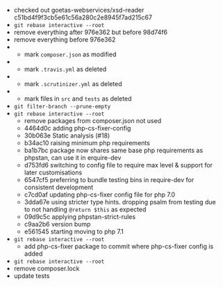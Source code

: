 * checked out goetas-webservices/xsd-reader c51bd4f9f3cb5e61c56a280c2e8945f7ad215c67
* `git rebase interactive --root`
* remove everything after 976e362 but before 98d74f6
* remove everything before 976e362
* * mark `composer.json` as modified
* * mark `.travis.yml` as deleted
* * mark `.scrutinizer.yml` as deleted
* * mark files in `src` and `tests` as deleted
* `git filter-branch --prune-empty`
* `git rebase interactive --root`
  * remove packages from composer.json not used
   * 4464d0c adding php-cs-fixer-config
   * 30b063e Static analysis (#18)
   * b34ac10 raising minimum php requirements
   * ba1b7bc package now shares same base php requirements as phpstan, can use it in erquire-dev
   * d753fd6 switching to config file to require max level & support for later customisations
   * 6547cf5 preferring to bundle testing bins in require-dev for consistent development
   * c7cd0af updating php-cs-fixer config file for php 7.0
   * 3dda67e using stricter type hints. dropping psalm from testing due to not handling `@return $this` as expected
   * 09d9c5c applying phpstan-strict-rules
   * c9aa2b6 version bump
   * e561545 starting moving to php 7.1
* `git rebase interactive --root`
  * add php-cs-fixer package to commit where php-cs-fixer config is added
* `git rebase interactive --root`
 * remove composer.lock
 * update tests
